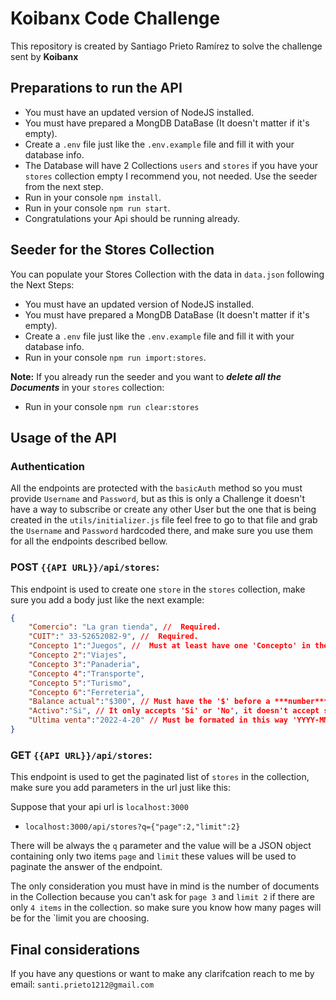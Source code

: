 # Koibanx Code Challenge

This repository is created by Santiago Prieto Ramírez to solve the challenge sent by **Koibanx**

## Preparations to run the API

- You must have an updated version of NodeJS installed.
- You must have prepared a MongDB DataBase (It doesn't matter if it's empty).
- Create a `.env` file just like the `.env.example` file and fill it with your database info.
- The Database will have 2 Collections `users` and `stores` if you have your `stores` collection empty I recommend you, not needed. Use the seeder from the next step.
- Run in your console `npm install`.
- Run in your console `npm run start`.
- Congratulations your Api should be running already.

## Seeder for the Stores Collection

You can populate your Stores Collection with the data in `data.json` following the Next Steps:

- You must have an updated version of NodeJS installed.
- You must have prepared a MongDB DataBase (It doesn't matter if it's empty).
- Create a `.env` file just like the `.env.example` file and fill it with your database info.
- Run in your console `npm run import:stores`.

**Note:** If you already run the seeder and you want to **_delete all the Documents_** in your `stores` collection:

- Run in your console `npm run clear:stores`

## Usage of the API

### Authentication

All the endpoints are protected with the `basicAuth` method so you must provide `Username` and `Password`, but as this is only a Challenge it doesn't have a way to subscribe or create any other User but the one that is being created in the `utils/initializer.js` file feel free to go to that file and grab the `Username` and `Password` hardcoded there, and make sure you use them for all the endpoints described bellow.

### **POST** `{{API URL}}/api/stores`:

This endpoint is used to create one `store` in the `stores` collection, make sure you add a body just like the next example:

```JSON
{
    "Comercio": "La gran tienda", //  Required.
    "CUIT":" 33-52652082-9", //  Required.
    "Concepto 1":"Juegos", //  Must at least have one 'Concepto' in the body.
    "Concepto 2":"Viajes",
    "Concepto 3":"Panaderia",
    "Concepto 4":"Transporte",
    "Concepto 5":"Turismo",
    "Concepto 6":"Ferreteria",
    "Balance actual":"$300", // Must have the '$' before a ***number*** and should not have any other special character.
    "Activo":"Si", // It only accepts 'Si' or 'No', it doesn't accept something like 'SI', 'si' or any other different.
    "Ultima venta":"2022-4-20" // Must be formated in this way 'YYYY-MM-DD'.
}
```

### **GET** `{{API URL}}/api/stores`:

This endpoint is used to get the paginated list of `stores` in the collection, make sure you add parameters in the url just like this:

Suppose that your api url is `localhost:3000`

- `localhost:3000/api/stores?q={"page":2,"limit":2}`

There will be always the `q` parameter and the value will be a JSON object containing only two items `page` and `limit` these values will be used to paginate the answer of the endpoint.

The only consideration you must have in mind is the number of documents in the Collection because you can't ask for `page 3` and `limit 2` if there are only `4 items` in the collection. so make sure you know how many pages will be for the `limit you are choosing.


## Final considerations

If you have any questions or want to make any clarifcation reach to me by email: `santi.prieto1212@gmail.com`